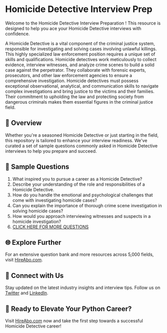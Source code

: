 # Homicide Detective Interview Prep

Welcome to the Homicide Detective Interview Preparation ! This resource is designed to help you ace your Homicide Detective interviews with confidence.

A Homicide Detective is a vital component of the criminal justice system, responsible for investigating and solving cases involving unlawful killings. This highly specialized law enforcement position requires a unique set of skills and qualifications. Homicide detectives work meticulously to collect evidence, interview witnesses, and analyze crime scenes to build a solid case against the perpetrator. They collaborate with forensic experts, prosecutors, and other law enforcement agencies to ensure a comprehensive investigation. Homicide detectives must possess exceptional observational, analytical, and communication skills to navigate complex investigations and bring justice to the victims and their families. Their commitment to upholding the law and protecting society from dangerous criminals makes them essential figures in the criminal justice field.

## 🚀 Overview

Whether you're a seasoned Homicide Detective or just starting in the field, this repository is tailored to enhance your interview readiness. We've curated a set of sample questions commonly asked in Homicide Detective interviews to help you prepare and succeed.

## 📝 Sample Questions

1. What inspired you to pursue a career as a Homicide Detective?
2. Describe your understanding of the role and responsibilities of a Homicide Detective.
3. How do you handle the emotional and psychological challenges that come with investigating homicide cases?
4. Can you explain the importance of thorough crime scene investigation in solving homicide cases?
5. How would you approach interviewing witnesses and suspects in a homicide investigation?
6. [CLICK HERE FOR MORE QUESTIONS](https://hireabo.com/job/9_1_24/Homicide%20Detective)

## 🌐 Explore Further

For an extensive question bank and more resources across 5,000 fields, visit [HireAbo.com](https://www.hireabo.com).

## 📱 Connect with Us

Stay updated on the latest industry insights and interview tips. Follow us on [Twitter](https://twitter.com/hireabo) and [LinkedIn](https://www.linkedin.com/in/hire-abo-3609972a8/).

## 🚀 Ready to Elevate Your Python Career?

Visit [HireAbo.com](https://www.hireabo.com) now and take the first step towards a successful Homicide Detective career!